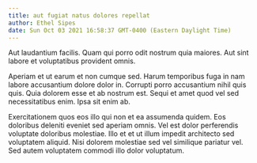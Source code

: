 ```yaml
---
title: aut fugiat natus dolores repellat
author: Ethel Sipes
date: Sun Oct 03 2021 16:58:37 GMT-0400 (Eastern Daylight Time)
---
```

Aut laudantium facilis. Quam qui porro odit nostrum quia maiores. Aut sint labore et voluptatibus provident omnis.

 Aperiam et ut earum et non cumque sed. Harum temporibus fuga in nam labore accusantium dolore dolor in. Corrupti porro accusantium nihil quis quis. Quia dolorem esse et ab nostrum est. Sequi et amet quod vel sed necessitatibus enim. Ipsa sit enim ab.

 Exercitationem quos eos illo qui non et ea assumenda quidem. Eos doloribus deleniti eveniet sed aperiam omnis. Vel est dolor perferendis voluptate doloribus molestiae. Illo et et ut illum impedit architecto sed voluptatem aliquid. Nisi dolorem molestiae sed vel similique pariatur vel. Sed autem voluptatem commodi illo dolor voluptatum.